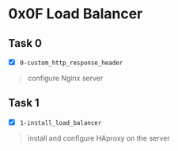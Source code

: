 # 0x0F Load Balancer

## Task 0
- [x] `0-custom_http_response_header`
> configure Nginx server

## Task 1
- [x] `1-install_load_balancer`
> install and configure HAproxy on the server
